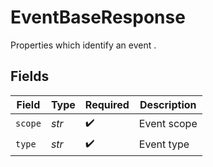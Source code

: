 # EventBaseResponse

Properties which identify an event .


## Fields

| Field              | Type               | Required           | Description        |
| ------------------ | ------------------ | ------------------ | ------------------ |
| `scope`            | *str*              | :heavy_check_mark: | Event scope        |
| `type`             | *str*              | :heavy_check_mark: | Event type         |